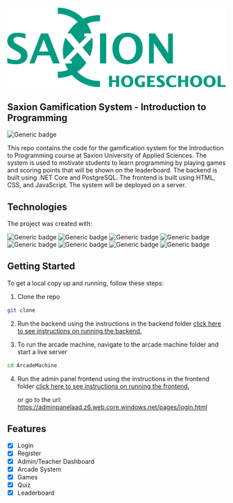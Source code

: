 ![Logo](teacher_dashboard/assets/images/lg_saxion.png)

## Saxion Gamification System - Introduction to Programming

![Generic badge](https://img.shields.io/badge/Version-1.0.0-009c82.svg)

This repo contains the code for the gamification system for the Introduction to Programming course at Saxion University of Applied Sciences. The system is used to motivate students to learn programming by playing games and scoring points that will be shown on the leaderboard. The backend is built using .NET Core and PostgreSQL. The frontend is built using HTML, CSS, and JavaScript. The system will be deployed on a server.

## Technologies

The project was created with:

![Generic badge](https://img.shields.io/badge/JavaScript-F7DF1E?style=for-the-badge&logo=javascript&logoColor=black)
![Generic badge](https://img.shields.io/badge/HTML-239120?style=for-the-badge&logo=html5&logoColor=white)
![Generic badge](https://img.shields.io/badge/CSS-239120?&style=for-the-badge&logo=css3&logoColor=white)
![Generic badge](https://img.shields.io/badge/Bootstrap-563D7C?style=for-the-badge&logo=bootstrap&logoColor=white)
![Generic badge](https://img.shields.io/badge/.NET-5C2D91?style=for-the-badge&logo=.net&logoColor=white)
![Generic badge](https://img.shields.io/badge/PostgreSQL-316192?style=for-the-badge&logo=postgresql&logoColor=white)
![Generic badge](https://img.shields.io/badge/-selenium-%43B02A?style=for-the-badge&logo=selenium&logoColor=white)
![Generic badge](https://img.shields.io/badge/mocha.js-323330?style=for-the-badge&logo=mocha&logoColor=Brown)

## Getting Started

To get a local copy up and running, follow these steps:

1. Clone the repo

```sh
git clone
```

2. Run the backend using the instructions in the backend folder
   [click here to see instructions on running the backend.](/GamificationAPI/README.md)

3. To run the arcade machine, navigate to the arcade machine folder and start a live server

```sh
cd ArcadeMachine
```

4. Run the admin panel frontend using the instructions in the frontend folder
   [click here to see instructions on running the frontend.](/teacher_dashboard/README.md)

   or go to the url: https://adminpanelaad.z6.web.core.windows.net/pages/login.html


## Features

- [x] Login
- [x] Register
- [x] Admin/Teacher Dashboard
- [x] Arcade System
- [x] Games
- [x] Quiz
- [x] Leaderboard
